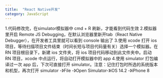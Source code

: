 ```yaml
---
title:  "React Native开发"
category: JavaScript
---
```


1.代码修改完，在simulator模拟器中 cmd + R 刷新，才能看到代码生效
2.模拟器里开启 Remote JS Debugging，在默认浏览器里新开tab（React Native Debugger），在开发者工具里就可以看到 console 输出了
3.使用 xcode 打开 ios 项目，等待扫描项目文件结束（时间长短与项目代码量有关）选择一个模拟器。在 RN 项目根目录下，新建 ios 文件夹，将 ios 项目代码移动到此文件夹中。启动 RN 项目，xcode 中点运行，将自动打开模拟器中的 app
4.使用 simulator 打包编译过一次 app 后，下次可直接打开 simulator。注意：记住打包时所选的系统版本和机型，再次打开 simulator -》File -》Open Simulator-》iOS 14.2 -》iPhone 8
